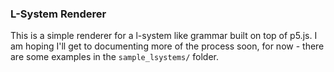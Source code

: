 ### L-System Renderer

This is a simple renderer for a l-system like grammar built on top of p5.js. I am hoping I'll get to documenting more of the process soon, for now - there are some examples in the `sample_lsystems/` folder.

[](resources/lsystem.gif)